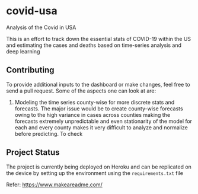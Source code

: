# covid-usa
Analysis of the Covid in USA 

This is an effort to track down the essential stats of COVID-19 within the US and estimating the cases and deaths based on time-series analysis and deep learning

## Contributing

To provide additional inputs to the dashboard or make changes, feel free to send a pull request. Some of the aspects one can look at are:
1. Modeling the time series county-wise for more discrete stats and forecasts.
The major issue would be to create county-wise forecasts owing to the high variance in cases across counties making the forecasts extremely unpredictable and even stationarity of the model for each and every county makes it very difficult to analyze and normalize before predicting. 
To check 

## Project Status 

The project is currently being deployed on Heroku and can be replicated on the device by setting up the environment using the `requirements.txt` file

Refer: https://www.makeareadme.com/